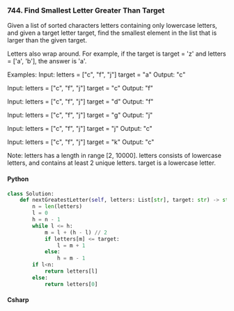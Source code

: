 ### 744. Find Smallest Letter Greater Than Target
 Given a list of sorted characters letters containing only lowercase letters, and given a target letter target, find the smallest element in the list that is larger than the given target.

Letters also wrap around. For example, if the target is target = 'z' and letters = ['a', 'b'], the answer is 'a'.

Examples:
Input:
letters = ["c", "f", "j"]
target = "a"
Output: "c"

Input:
letters = ["c", "f", "j"]
target = "c"
Output: "f"

Input:
letters = ["c", "f", "j"]
target = "d"
Output: "f"

Input:
letters = ["c", "f", "j"]
target = "g"
Output: "j"

Input:
letters = ["c", "f", "j"]
target = "j"
Output: "c"

Input:
letters = ["c", "f", "j"]
target = "k"
Output: "c"

Note:
    letters has a length in range [2, 10000].
    letters consists of lowercase letters, and contains at least 2 unique letters.
    target is a lowercase letter.
#### Python
```python
class Solution:
    def nextGreatestLetter(self, letters: List[str], target: str) -> str:
        n = len(letters)
        l = 0
        h = n - 1
        while l <= h:
            m = l + (h - l) // 2
            if letters[m] <= target:
                l = m + 1
            else:
                h = m - 1
        if l<n:
            return letters[l]
        else:
            return letters[0]
```
#### Csharp
```csharp
```
